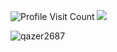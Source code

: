 ![Profile Visit Count](https://komarev.com/ghpvc/?username=qazer2687&style=flat&color=313131&label=views)
![](https://hit.yhype.me/github/profile?user_id=114782572) <!-- https://yhype.me/github/profile-views --> 
<br>
<p><img align="left" src="https://qazer2687.vercel.app/api/top-langs?username=qazer2687&show_icons=true&theme=dark&locale=en&layout=compact&langs_count=12&exclude_repo=stats,obsidian" alt="qazer2687" /></p> <!-- &hide=javascript,css,scss,html --> 
